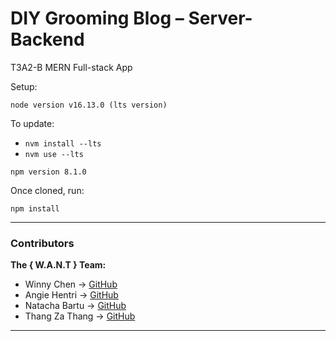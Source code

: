 # DIY Grooming Blog – Server-Backend

T3A2-B MERN Full-stack App

Setup:

`node version v16.13.0 (lts version)`

To update:
- `nvm install --lts`
- `nvm use --lts`

`npm version 8.1.0`

Once cloned, run:
```
npm install
```

---

### Contributors

**The { W.A.N.T } Team:**

- Winny Chen → [GitHub](https://github.com/Winny1212)
- Angie Hentri → [GitHub](https://github.com/a-sh-dev)
- Natacha Bartu → [GitHub](https://github.com/NatachaBartu)
- Thang Za Thang → [GitHub](https://github.com/thangzathang)

---